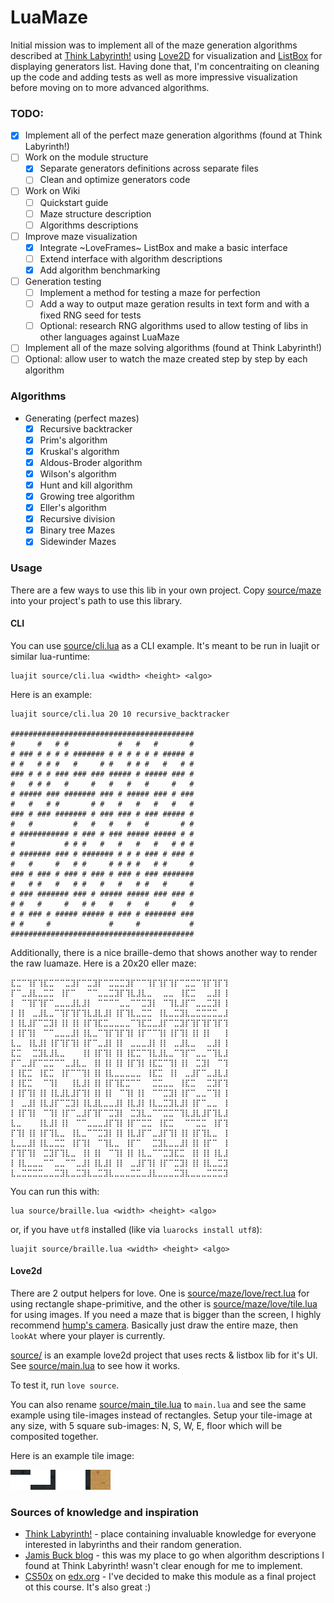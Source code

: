 LuaMaze
=======

Initial mission was to implement all of the maze generation algorithms described at [Think Labyrinth!](http://www.astrolog.org/labyrnth/algrithm.htm) using [Love2D](http://love2d.org/) for visualization and [ListBox](https://github.com/darkmetalic/ListBox) for displaying generators list.
Having done that, I'm concentraiting on cleaning up the code and adding tests as well as more impressive visualization before moving on to more advanced algorithms.

### TODO:

* [x] Implement all of the perfect maze generation algorithms (found at Think Labyrinth!)
* [ ] Work on the module structure
  * [x] Separate generators definitions across separate files
  * [ ] Clean and optimize generators code
* [ ] Work on Wiki
  * [ ] Quickstart guide
  * [ ] Maze structure description
  * [ ] Algorithms descriptions
* [ ] Improve maze visualization
  * [x] Integrate ~LoveFrames~ ListBox and make a basic interface
  * [ ] Extend interface with algorithm descriptions
  * [x] Add algorithm benchmarking
* [ ] Generation testing
  * [ ] Implement a method for testing a maze for perfection
  * [ ] Add a way to output maze geration results in text form and with a fixed RNG seed for tests
   * [ ] Optional: research RNG algorithms used to allow testing of libs in other languages against LuaMaze
* [ ] Implement all of the maze solving algorithms (found at Think Labyrinth!)
* [ ] Optional: allow user to watch the maze created step by step by each algorithm

### Algorithms

* Generating (perfect mazes)
  * [x] Recursive backtracker 
  * [x] Prim's algorithm
  * [x] Kruskal's algorithm
  * [x] Aldous-Broder algorithm
  * [x] Wilson's algorithm
  * [x] Hunt and kill algorithm
  * [x] Growing tree algorithm
  * [x] Eller's algorithm
  * [x] Recursive division
  * [x] Binary tree Mazes
  * [x] Sidewinder Mazes

### Usage

There are a few ways to use this lib in your own project. Copy [source/maze](source/maze) into your project's path to use this library.

#### CLI

You can use [source/cli.lua](source/cli.lua) as a CLI example. It's meant to be run in luajit or similar lua-runtime:

```
luajit source/cli.lua <width> <height> <algo>
```

Here is an example:

```
luajit source/cli.lua 20 10 recursive_backtracker

#########################################
#     #   # #           #   #   #       #
# ### # # # # ####### # # # # # # ##### #
# #   # # #   #     # #   # # #   #   # #
### # # # ### ### ### ##### # ##### ### #
#   # # #   #     #   #   #   #     #   #
# ##### ### ####### ### # ##### ### # ###
#   #   # #       # #   #   #   #   #   #
### # ### ####### # ### ### # ### ##### #
#   #         #   #   #   #   #       # #
# ########### # ### # ### ##### ##### # #
#           # # #   #   #   #   #   # # #
# ####### ### # ####### # # # ### # ### #
#   #     #   # #     # # # #   # #     #
### # ### # ### # ### # ### # ### #######
#   # #   #   # #   #   #   # #   #     #
# ### ####### ### # ##### ##### ### ### #
# #   #     #   # #   #   #   #     #   #
# # ### # ##### ##### # ### # ####### ###
# #     #             #     #           #
#########################################
```

Additionally, there is a nice braille-demo that shows another way to render the raw luamaze. Here is a 20x20 eller maze:

```
⣏⣉⠉⢹⡏⢹⣏⣉⠉⠉⣉⣹⡏⠉⣉⣹⡏⠉⣉⣉⣉⣹⡏⠉⠉⢹⡏⢹⡏⢹⡏⠉⣉⣉⠉⢹⡏⢹⡏⢹
⡏⠉⣀⣸⣇⣀⣉⣉⠀⢸⡏⠉⠀⠀⠉⠉⣀⣀⣉⣹⡏⢹⣇⣸⣇⣀⠀⠀⣀⣀⠀⢸⣏⣉⠀⠀⣀⣸⡇⢸
⡇⠀⠉⢹⡏⢹⡏⠉⣀⣀⣀⣸⣇⣸⡇⠀⠉⠉⠉⠉⣀⣀⠉⠉⣉⣹⡇⠀⠉⢹⣇⣸⡏⠉⣀⣀⣉⣹⡇⢸
⡇⢸⡇⠀⣀⣸⣇⣀⠉⢹⡏⢹⡏⢹⣇⣸⣇⣸⡇⢸⡏⢹⣇⣀⣉⣉⠀⢸⣇⣀⣉⣹⣇⣀⣉⣉⣉⣉⣀⣸
⡇⢸⣇⣸⡏⠉⣉⣹⡇⢸⡇⢸⡇⢸⡏⢹⣏⣉⣀⣀⣀⣀⠉⢹⣏⣉⣀⣸⡏⠉⣉⣹⡏⢹⡏⢹⡏⢹⡏⢹
⡇⢸⡏⢹⡇⠀⠉⠉⣀⣀⣀⣸⡇⢸⣇⣀⠉⢹⡏⢹⡏⢹⡇⢸⡏⠉⠉⢹⡇⢸⡏⢹⡇⢸⡇⢸⡇⠀⠀⢸
⣇⣀⠀⢸⣇⣸⡇⢸⡏⢹⡏⢹⡇⢸⡏⠉⣀⣸⡇⢸⡇⠀⣀⣀⣀⣸⡇⢸⡇⠀⣀⣸⣇⣀⠀⠀⣀⣸⡇⢸
⣏⣉⠀⠀⣉⣹⣇⣸⣇⣀⠀⠀⠀⢸⡇⢸⡏⢹⡇⢸⡇⢸⣏⣉⠉⢹⣇⣸⣇⣀⠉⢹⡏⠉⣀⣀⠉⢹⣇⣸
⡏⠉⣀⣸⡏⠉⣉⣉⠉⠉⣀⣸⣇⣀⠀⢸⡇⢸⡇⢸⡇⢸⡏⢹⡇⢸⣏⣉⠉⢹⡇⢸⡇⠀⣉⣹⡇⠀⠉⢹
⡇⢸⣏⣉⠀⢸⣏⣉⠀⢸⡏⠉⠉⢹⡇⢸⡇⢸⣇⣀⣀⣀⣀⣀⠀⢸⣏⣉⠀⢸⡇⠀⣀⣸⡏⠉⣀⣸⣇⣸
⡇⢸⣏⣉⠀⠀⠉⢹⡇⠀⠀⢸⣇⣸⡇⢸⡇⢸⡏⢹⣏⣉⠉⠉⠀⠀⣉⣉⣀⣀⠀⢸⣏⣉⠀⠀⣉⣹⡏⢹
⡇⢸⡏⢹⡇⢸⡇⢸⣇⣸⣇⣸⡏⢹⡇⢸⡇⢸⡇⠀⠉⢹⡇⢸⡇⠀⠉⠉⣉⣹⡇⢸⡏⠉⣀⣀⠉⢹⡇⢸
⡇⠀⣀⣸⡇⢸⣇⣸⡏⠉⣉⣹⡇⢸⣇⣸⣇⣀⣀⣸⡇⢸⣇⣸⡇⢸⣇⣀⣉⣹⣇⣸⡇⢸⡏⠉⣀⣀⠀⢸
⡇⢸⡏⢹⡇⠀⠉⢹⡇⢸⡏⠉⣀⣸⡏⢹⡏⠉⣉⣹⡇⠀⣉⣹⣇⣀⠉⠉⣉⣉⠉⢹⣇⣸⣇⣸⡏⢹⣇⣸
⣇⣀⠀⠀⠀⢸⣇⣸⡇⢸⡇⠀⠉⠉⣀⣀⣀⣸⡏⢹⡇⢸⡏⠉⣉⣉⠀⢸⣏⣉⠀⠀⠉⠉⣉⣉⠀⢸⡏⢹
⡏⢹⡇⢸⡇⢸⡏⢹⣇⣀⠀⢸⣇⣀⠉⠉⣉⣹⡇⢸⡇⢸⣇⣸⡏⠉⣀⣸⡏⢹⡇⢸⡇⢸⡏⢹⣇⣀⠀⢸
⣇⣀⣀⣸⡇⢸⣇⣀⣉⣉⠀⢸⡏⢹⡇⠀⠉⢹⣇⣀⠀⢸⡏⠉⠀⠀⣉⣹⣇⣀⣀⣸⡇⢸⡇⢸⡏⠉⠀⢸
⡏⢹⡏⢹⡇⠀⣉⣹⡏⢹⣇⣀⠀⢸⡇⢸⡇⠀⠉⢹⡇⢸⡇⢸⣇⣀⠉⠉⣉⣹⣏⣉⠀⢸⡇⢸⡇⢸⣇⣸
⡇⢸⣇⣀⣀⣀⠉⠉⣀⣀⠉⠉⣀⣸⡇⢸⣇⣸⡇⢸⡇⠀⣀⣸⡏⢹⡇⢸⡏⠉⣉⣹⡇⢸⡇⢸⣇⣀⣉⣹
⣇⣀⣉⣉⣉⣉⣀⣀⣉⣹⣇⣀⣉⣹⣇⣀⣉⣹⣇⣀⣀⣀⣉⣉⣀⣸⣇⣀⣀⣀⣉⣹⣇⣀⣀⣀⣉⣉⣉⣹
```

You can run this with:

```
lua source/braille.lua <width> <height> <algo>
```

or, if you have `utf8` installed (like via `luarocks install utf8`):

```
luajit source/braille.lua <width> <height> <algo>
```

#### Love2d

There are 2 output helpers for love. One is [source/maze/love/rect.lua](source/maze/love/rect.lua) for using rectangle shape-primitive, and the other is [source/maze/love/tile.lua](source/maze/love/tile.lua) for using images. If you need a maze that is bigger than the screen, I highly recommend [hump's camera](https://hump.readthedocs.io/en/latest/camera.html). Basically just draw the entire maze, then `lookAt` where your player is currently.

[source/](source) is an example love2d project that uses rects & listbox lib for it's UI. See [source/main.lua](source/main.lua) to see how it works.

To test it, run `love source`.

You can also rename [source/main_tile.lua](source/main_tile.lua) to `main.lua` and see the same example using tile-images instead of rectangles. Setup your tile-image at any size, with 5 square sub-images: N, S, W, E, floor which will be composited together.

Here is an example tile image:

![](source/assets/maze.png)

### Sources of knowledge and inspiration

* [Think Labyrinth!](http://www.astrolog.org/labyrnth/algrithm.htm) - place containing invaluable knowledge for everyone interested in labyrinths and their random generation.
* [Jamis Buck blog](http://weblog.jamisbuck.org/2011/2/7/maze-generation-algorithm-recap) - this was my place to go when algorithm descriptions I found at Think Labyrinth! wasn't clear enough for me to implement.
* [CS50x](https://www.edx.org/node/1022) on [edx.org](https://www.edx.org) - I've decided to make this module as a final project ot this course. It's also great :)

